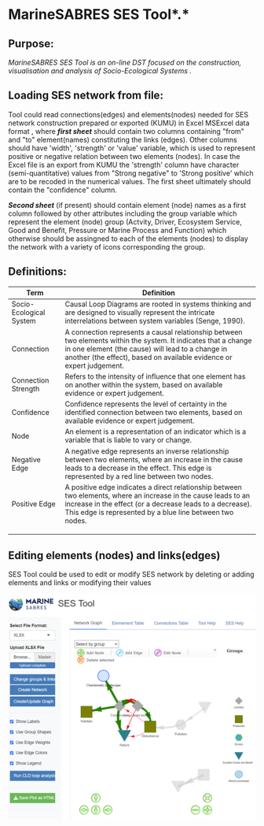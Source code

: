 # MarineSABRES SES Tool*.*

## Purpose:

*MarineSABRES SES Tool is an on-line DST focused on the construction, visualisation and analysis of Socio-Ecological Systems .*

## Loading SES network from file:

Tool could read connections(edges) and elements(nodes) needed for SES network construction prepared or exported (KUMU) in Excel MSExcel data format , where ***first sheet*** should contain two columns containing "from" and "to" element(names) constituting the links (edges). Other columns should have 'width', 'strength' or 'value' variable, which is used to represent positive or negative relation between two elements (nodes). In case the Excel file is an export from KUMU the 'strength' column have character (semi-quantitative) values from "Strong negative" to 'Strong positive' which are to be recoded in the numerical values. The first sheet ultimately should contain the "confidence" column.

***Second sheet*** (if present) should contain element (node) names as a first column followed by other attributes including the group variable which represent the element (node) group (Actvity, Driver, Ecosystem Service, Good and Benefit, Pressure or Marine Process and Function) which otherwise should be assingned to each of the elements (nodes) to display the network with a variety of icons corresponding the group.

## Definitions:

| Term | Definition |
|------------------------------------|------------------------------------|
| Socio-Ecological System | Causal Loop Diagrams are rooted in systems thinking and are designed to visually represent the intricate interrelations between system variables (Senge, 1990). |
| Connection | A connection represents a causal relationship between two elements within the system. It indicates that a change in one element (the cause) will lead to a change in another (the effect), based on available evidence or expert judgement. |
| Connection Strength | Refers to the intensity of influence that one element has on another within the system, based on available evidence or expert judgement. |
| Confidence | Confidence represents the level of certainty in the identified connection between two elements, based on available evidence or expert judgement. |
| Node | An element is a representation of an indicator which is a variable that is liable to vary or change. |
| Negative Edge | A negative edge represents an inverse relationship between two elements, where an increase in the cause leads to a decrease in the effect. This edge is represented by a red line between two nodes. |
| Positive Edge | A positive edge indicates a direct relationship between two elements, where an increase in the cause leads to an increase in the effect (or a decrease leads to a decrease). This edge is represented by a blue line between two nodes. |
|  |  |
|  |  |
|  |  |

## Editing elements (nodes) and links(edges)

SES Tool could be used to edit or modify SES network by deleting or adding elements and links or modifying their values

![](images/clipboard-2410887856.png)
